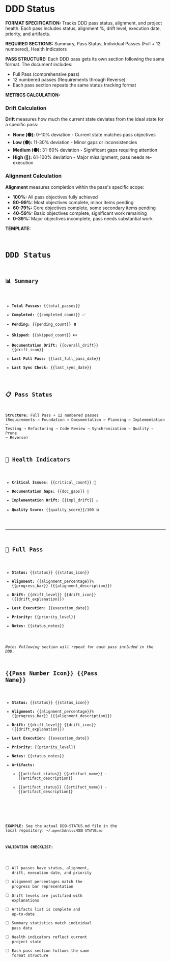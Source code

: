 # DDD Status

**FORMAT SPECIFICATION:** Tracks DDD pass status, alignment, and project health. Each pass includes status, alignment %, drift level, execution date, priority, and artifacts.

**REQUIRED SECTIONS:** Summary, Pass Status, Individual Passes (Full + 12 numbered), Health Indicators

**PASS STRUCTURE:** Each DDD pass gets its own section following the same format. The document includes:

- Full Pass (comprehensive pass)
- 12 numbered passes (Requirements through Reverse)
- Each pass section repeats the same status tracking format

**METRICS CALCULATION:**

### Drift Calculation

**Drift** measures how much the current state deviates from the ideal state for a specific pass:

- **None (🟢):** 0-10% deviation - Current state matches pass objectives
- **Low (🟡):** 11-30% deviation - Minor gaps or inconsistencies
- **Medium (🟠):** 31-60% deviation - Significant gaps requiring attention
- **High (🔴):** 61-100% deviation - Major misalignment, pass needs re-execution

### Alignment Calculation

**Alignment** measures completion within the pass's specific scope:

- **100%:** All pass objectives fully achieved
- **80-99%:** Most objectives complete, minor items pending
- **60-79%:** Core objectives complete, some secondary items pending
- **40-59%:** Basic objectives complete, significant work remaining
- **0-39%:** Major objectives incomplete, pass needs substantial work

**TEMPLATE:**
<code>

# DDD Status

## 📊 Summary

- **Total Passes:** {{total_passes}}
- **Completed:** {{completed_count}} ✅
- **Pending:** {{pending_count}} ⏸️
- **Skipped:** {{skipped_count}} ⏭️
- **Documentation Drift:** {{overall_drift}} {{drift_icon}}
- **Last Full Pass:** {{last_full_pass_date}}
- **Last Sync Check:** {{last_sync_date}}

## 📋 Pass Status

**Structure:** Full Pass + 12 numbered passes (Requirements → Foundation → Documentation → Planning → Implementation → Testing → Refactoring → Code Review → Synchronization → Quality → Prune → Reverse)

## 🏥 Health Indicators

- **Critical Issues:** {{critical_count}} 🚨
- **Documentation Gaps:** {{doc_gaps}} 📝
- **Implementation Drift:** {{impl_drift}} ⚠️
- **Quality Score:** {{quality_score}}/100 📊

---

## 🔄 Full Pass

- **Status:** {{status}} {{status_icon}}
- **Alignment:** {{alignment_percentage}}% {{progress_bar}} ({{alignment_description}})
- **Drift:** {{drift_level}} {{drift_icon}} ({{drift_explanation}})
- **Last Execution:** {{execution_date}}
- **Priority:** {{priority_level}}
- **Notes:** {{status_notes}}

*Note: Following section will repeat for each pass included in the DDD.*

## {{Pass Number Icon}} {{Pass Name}}

- **Status:** {{status}} {{status_icon}}
- **Alignment:** {{alignment_percentage}}% {{progress_bar}} ({{alignment_description}})
- **Drift:** {{drift_level}} {{drift_icon}} ({{drift_explanation}})
- **Last Execution:** {{execution_date}}
- **Priority:** {{priority_level}}
- **Notes:** {{status_notes}}
- **Artifacts:**
  - {{artifact_status}} {{artifact_name}} - {{artifact_description}}
  - {{artifact_status}} {{artifact_name}} - {{artifact_description}}
</template>

**EXAMPLE:** See the actual DDD-STATUS.md file in the local repository: `~/.agent3d/docs/DDD-STATUS.md`

**VALIDATION CHECKLIST:**

- [ ] All passes have status, alignment, drift, execution date, and priority
- [ ] Alignment percentages match the progress bar representation
- [ ] Drift levels are justified with explanations
- [ ] Artifacts list is complete and up-to-date
- [ ] Summary statistics match individual pass data
- [ ] Health indicators reflect current project state
- [ ] Each pass section follows the same format structure
